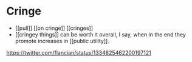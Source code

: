 # Cringe

- [[pull]] [[on cringe]] [[cringes]]
- [[cringey things]] can be worth it overall, I say, when in the end they promote increases in [[public utility]].

https://twitter.com/flancian/status/1334825462200197121

